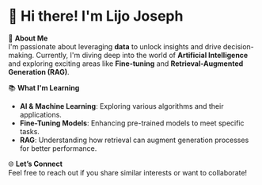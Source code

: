 # 👋 Hi there! I'm Lijo Joseph

🌟 **About Me**  
I'm passionate about leveraging **data** to unlock insights and drive decision-making. Currently, I'm diving deep into the world of **Artificial Intelligence** and exploring exciting areas like **Fine-tuning** and **Retrieval-Augmented Generation (RAG)**.

📚 **What I'm Learning**  
- **AI & Machine Learning**: Exploring various algorithms and their applications.  
- **Fine-Tuning Models**: Enhancing pre-trained models to meet specific tasks.  
- **RAG**: Understanding how retrieval can augment generation processes for better performance.

🌐 **Let’s Connect**  
Feel free to reach out if you share similar interests or want to collaborate! 

<!---
LIJO20041997/LIJO20041997 is a ✨ special ✨ repository because its `README.md` (this file) appears on your GitHub profile.
--->
